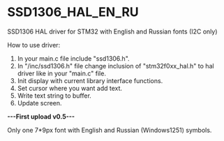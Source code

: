 # SSD1306_HAL_EN_RU
SSD1306 HAL driver for STM32 with English and Russian fonts (I2C only)

How to use driver:
1. In your main.c file include "ssd1306.h".
2. In "/inc/ssd1306.h" file change inclusion of "stm32f0xx_hal.h" to hal driver like in your "main.c" file.
3. Init display with current library interface functions.
4. Set cursor where you want add text.
5. Write text string to buffer.
6. Update screen.

<p><b>---First upload v0.5---</b></p>

Only one 7*9px font with English and Russian (Windows1251) symbols.


